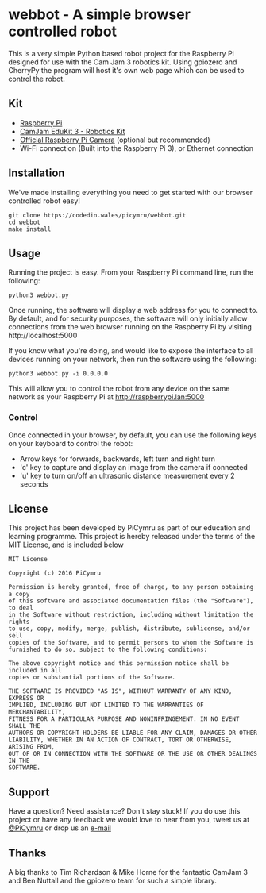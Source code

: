 # webbot - A simple browser controlled robot

This is a very simple Python based robot project for the Raspberry Pi designed for use with the Cam Jam 3 robotics kit. Using gpiozero and CherryPy the program will host it's own web page which can be used to control the robot.

## Kit
 - [Raspberry Pi](https://thepihut.com/collections/raspberry-pi/products/raspberry-pi-3-model-b)
 - [CamJam EduKit 3 - Robotics Kit](https://thepihut.com/products/camjam-edukit-3-robotics)
 - [Official Raspberry Pi Camera](https://thepihut.com/collections/raspberry-pi-camera/products/raspberry-pi-camera-module) (optional but recommended)
 - Wi-Fi connection (Built into the Raspberry Pi 3), or Ethernet connection

## Installation
We've made installing everything you need to get started with our browser controlled robot easy!

	git clone https://codedin.wales/picymru/webbot.git
	cd webbot
	make install

## Usage
Running the project is easy. From your Raspberry Pi command line, run the following:

	python3 webbot.py

Once running, the software will display a web address for you to connect to. By default, and for security purposes, the software will only initially allow connections from the web browser running on the Raspberry Pi by visiting http://localhost:5000

If you know what you're doing, and would like to expose the interface to all devices running on your network, then run the software using the following:

	python3 webbot.py -i 0.0.0.0

This will allow you to control the robot from any device on the same network as your Raspberry Pi at http://raspberrypi.lan:5000

### Control
Once connected in your browser, by default, you can use the following keys on your keyboard to control the robot:

- Arrow keys for forwards, backwards, left turn and right turn
- 'c' key to capture and display an image from the camera if connected
- 'u' key to turn on/off an ultrasonic distance measurement every 2 seconds

## License

This project has been developed by PiCymru as part of our education and learning programme. This project is hereby released under the terms of the MIT License, and is included below

	MIT License

	Copyright (c) 2016 PiCymru

	Permission is hereby granted, free of charge, to any person obtaining a copy
	of this software and associated documentation files (the "Software"), to deal
	in the Software without restriction, including without limitation the rights
	to use, copy, modify, merge, publish, distribute, sublicense, and/or sell
	copies of the Software, and to permit persons to whom the Software is
	furnished to do so, subject to the following conditions:

	The above copyright notice and this permission notice shall be included in all
	copies or substantial portions of the Software.

	THE SOFTWARE IS PROVIDED "AS IS", WITHOUT WARRANTY OF ANY KIND, EXPRESS OR
	IMPLIED, INCLUDING BUT NOT LIMITED TO THE WARRANTIES OF MERCHANTABILITY,
	FITNESS FOR A PARTICULAR PURPOSE AND NONINFRINGEMENT. IN NO EVENT SHALL THE
	AUTHORS OR COPYRIGHT HOLDERS BE LIABLE FOR ANY CLAIM, DAMAGES OR OTHER
	LIABILITY, WHETHER IN AN ACTION OF CONTRACT, TORT OR OTHERWISE, ARISING FROM,
	OUT OF OR IN CONNECTION WITH THE SOFTWARE OR THE USE OR OTHER DEALINGS IN THE
	SOFTWARE.

## Support

Have a question? Need assistance? Don't stay stuck! If you do use this project or have any feedback we would love to hear from you, tweet us at [@PiCymru](https://twitter.com/PiCymru) or drop us an [e-mail](mailto:hello@picymru.org.uk)

## Thanks
A big thanks to Tim Richardson & Mike Horne for the fantastic CamJam 3 and Ben Nuttall and the gpiozero team for such a simple library.
